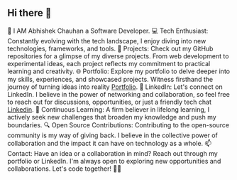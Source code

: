 ## Hi there 👋

👋 I AM Abhishek Chauhan a Software Developer.
💻 Tech Enthusiast: Constantly evolving with the tech landscape, I enjoy diving into new technologies, frameworks, and tools.
🚀 Projects: Check out my GitHub repositories for a glimpse of my diverse projects. From web development to experimental ideas, each project reflects my commitment to practical learning and creativity.
🌐 Portfolio: Explore my portfolio to delve deeper into my skills, experiences, and showcased projects. Witness firsthand the journey of turning ideas into reality [Portfolio](https://abhishek0chauhan.github.io/my-portfolio/).
🔗 LinkedIn: Let's connect on LinkedIn. I believe in the power of networking and collaboration, so feel free to reach out for discussions, opportunities, or just a friendly tech chat [Linkedin](https://www.linkedin.com/in/abhishek-chauhan-b8b3b7187/).
🌱 Continuous Learning: A firm believer in lifelong learning, I actively seek new challenges that broaden my knowledge and push my boundaries.
🔍 Open Source Contributions: Contributing to the open-source community is my way of giving back. I believe in the collective power of collaboration and the impact it can have on technology as a whole.
📫 Contact: Have an idea or a collaboration in mind? Reach out through my portfolio or LinkedIn. I'm always open to exploring new opportunities and collaborations.
Let's code together! 🚀✨
